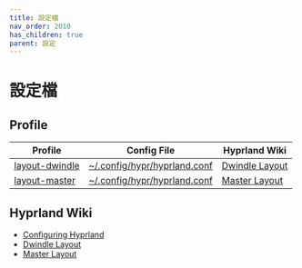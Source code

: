 ```yaml
---
title: 設定檔
nav_order: 2010
has_children: true
parent: 設定
---
```



# 設定檔


## Profile

| Profile | Config File | Hyprland Wiki |
| --- | --- | --- |
| [layout-dwindle](profile/layout-dwindle) | [~/.config/hypr/hyprland.conf](https://github.com/samwhelp/note-about-hyprland/blob/gh-pages/_demo/config/hyprland-config/layout-dwindle/hyprland.conf) | [Dwindle Layout](https://wiki.hyprland.org/Configuring/Dwindle-Layout/) |
| [layout-master](profile/layout-master) | [~/.config/hypr/hyprland.conf](https://github.com/samwhelp/note-about-hyprland/blob/gh-pages/_demo/config/hyprland-config/layout-master/hyprland.conf) | [Master Layout](https://wiki.hyprland.org/Configuring/Master-Layout/) |


## Hyprland Wiki

* [Configuring Hyprland](https://wiki.hyprland.org/Configuring/Configuring-Hyprland/)
* [Dwindle Layout](https://wiki.hyprland.org/Configuring/Dwindle-Layout/)
* [Master Layout](https://wiki.hyprland.org/Configuring/Master-Layout/)

